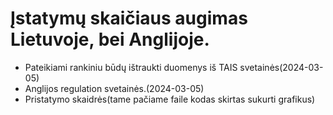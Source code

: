 # Įstatymų skaičiaus augimas Lietuvoje, bei Anglijoje.
- Pateikiami rankiniu būdų ištraukti duomenys iš TAIS svetainės(2024-03-05)
- Anglijos regulation svetainės.(2024-03-05)
- Pristatymo skaidrės(tame pačiame faile kodas skirtas sukurti grafikus)

